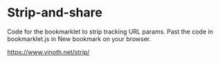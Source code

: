 # Strip-and-share

Code for the bookmarklet to strip tracking URL params. Past the code in bookmarklet.js in New bookmark on your browser.

https://www.vinoth.net/strip/

